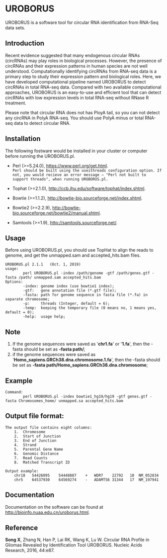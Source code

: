 # UROBORUS

UROBORUS is a software tool for circular RNA identification from RNA-Seq data sets.

## Introduction

Recent evidence suggested that many endogenous circular RNAs (circRNAs) may play roles in biological processes. However, the presence of circRNAs and their expression patterns in human species are not well understood. Computationally identifying circRNAs from RNA-seq data is a primary step to study their expression pattern and biological roles. Here, we have developed computational pipeline named UROBORUS to detect circRNAs in total RNA-seq data. Compared with two available computational approaches, UROBORUS is an easy-to-use and efficient tool that can detect circRNAs with low expression levels in total RNA-seq without RNase R treatment. 

Please note that circular RNA does not has PloyA tail, so you can not detect any circRNA in PolyA RNA-seq. You should use PolyA minus or total RNA-seq data to detect circular RNA.

## Installation

The following fostware would be installed in your cluster or computer before running the UROBORUS.pl.

*  Perl (>=5.24.0), https://www.perl.org/get.html.   
    `Perl should be built using the useithreads configuration option. If not, you would recieve an error message – "Perl not built to support threads", when running UROBORUS.pl.`
    
*  Tophat (>=2.1.0), http://ccb.jhu.edu/software/tophat/index.shtml.

*  Bowtie (>=1.1.2), http://bowtie-bio.sourceforge.net/index.shtml.

*  Bowtie2 (>=2.2.9), http://bowtie-bio.sourceforge.net/bowtie2/manual.shtml.

*  Samtools (>=1.9), http://samtools.sourceforge.net/.    

## Usage

Before using UROBORUS.pl, you should use TopHat to align the reads to genome, and get the unmapped.sam and accepted_hits.bam files.

    UROBORUS.pl 2.1.1   (Oct. 1, 2019)
    usage:
            perl UROBORUS.pl -index /path/genome -gtf /path/genes.gtf -fasta /path/ unmapped.sam accepted_hits.bam
    Options:
            -index:	genome index (use bowtie1 index);
            -gtf:	gene annotation file (*.gtf file);
            -fasta:	path for genome sequence in fasta file (*.fa) in separate chromosome;
            -p:	    threads (Integer, default = 6);
            -temp:	keeping the temporary file (0 means no, 1 means yes, default = 0);
            -help:	usage help;
            
## Note

1. If the genome sequences were saved as '**chr1.fa**' or '**1.fa**', then the -fasta should be set as **-fasta path/**;
2. if the genome sequences were saved as '**Homo_sapiens.GRCh38.dna.chromosome.1.fa**', then the -fasta should be set as **-fasta path/Homo_sapiens.GRCh38.dna.chromosome**;

## Example
    
    Command:
            perl UROBORUS.pl -index bowtie1_hg19/hg19 -gtf genes.gtf -fasta Chromosomes_home/ unmapped.sa accepted_hits.bam

## Output file format:

    The output file contains eight columns:
        1.  Chromosome
        2.  Start of Junction
        3.  End of Junction
        4.  Strand
        5.  Parental Gene Name
        6.  Genomic Distance
        7.  Read Counts
        8.  Matched Transcript ID
        
    Output example:
        chr18	54426095	54448887	+	WDR7	22792	18	NM_052834
        chr5	64537930	64569274	-	ADAMTS6	31344	17	NM_197941
    
## Documentation

Documentation on the software can be found at http://bioinfo.nuaa.edu.cn/uroborus.html.

## Reference

**Song X**, Zhang N, Han P, Lai RK, Wang K, Lu W. Circular RNA Profile in Gliomas Revealed by Identification Tool UROBORUS. Nucleic Acids Research, 2016, 44:e87.
